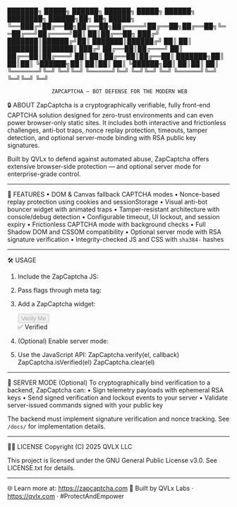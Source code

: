 ███████╗ █████╗ ██████╗  ██████╗ █████╗ ██████╗ ████████╗ ██████╗██╗  ██╗ █████╗ 
╚══███╔╝██╔══██╗██╔══██╗██╔════╝██╔══██╗██╔══██╗╚══██╔══╝██╔════╝██║  ██║██╔══██╗
  ███╔╝ ███████║██████╔╝██║     ███████║██████╔╝   ██║   ██║     ███████║███████║
 ███╔╝  ██╔══██║██╔═══╝ ██║     ██╔══██║██╔═══╝    ██║   ██║     ██╔══██║██╔══██║
███████╗██║  ██║██║     ╚██████╗██║  ██║██║        ██║   ╚██████╗██║  ██║██║  ██║
╚══════╝╚═╝  ╚═╝╚═╝      ╚═════╝╚═╝  ╚═╝╚═╝        ╚═╝    ╚═════╝╚═╝  ╚═╝╚═╝  ╚═╝

                  ZAPCAPTCHA – BOT DEFENSE FOR THE MODERN WEB

🔒 ABOUT
ZapCaptcha is a cryptographically verifiable, fully front-end CAPTCHA solution 
designed for zero-trust environments and can even power browser-only static sites.
It includes both interactive and frictionless challenges, anti-bot traps, nonce replay
protection, timeouts, tamper detection, and optional server-mode binding with RSA 
public key signatures.

Built by QVLx  to defend against automated abuse, ZapCaptcha offers extensive 
browser-side protection — and optional server mode for enterprise-grade control.

--------------------------------------------------------------------------------

🚀 FEATURES
• DOM & Canvas fallback CAPTCHA modes
• Nonce-based replay protection using cookies and sessionStorage
• Visual anti-bot bouncer widget with animated traps
• Tamper-resistant architecture with console/debug detection
• Configurable timeout, UI lockout, and session expiry
• Frictionless CAPTCHA mode with background checks
• Full Shadow DOM and CSSOM compatibility
• Optional server mode with RSA signature verification
• Integrity-checked JS and CSS with `sha384-` hashes

--------------------------------------------------------------------------------

🛠️ USAGE
1. Include the ZapCaptcha JS:
   <script type="module" src="https://zapcaptcha.com/zapcaptcha.js"></script>

2. Pass flags through meta tag:
   <meta name="zap-flags" content="allsec = true, lockoutsEnabled = false, vpnCheck = false">

3. Add a ZapCaptcha widget:
   <div class="zcaptcha-box" data-zcap-timeout="30">
     <button class="zapcaptcha-button" disabled>Verify Me</button>
     <div class="verified-label">✅ Verified</div>
   </div>

4. (Optional) Enable server mode:
   <meta name="zap-server-pubkey" content="-----BEGIN PUBLIC KEY-----...">

5. Use the JavaScript API:
   ZapCaptcha.verify(el, callback)
   ZapCaptcha.isVerified(el)
   ZapCaptcha.clear(el)

--------------------------------------------------------------------------------

🔐 SERVER MODE (Optional)
To cryptographically bind verification to a backend, ZapCaptcha can:
• Sign telemetry payloads with ephemeral RSA keys
• Send signed verification and lockout events to your server
• Validate server-issued commands signed with your public key

The backend must implement signature verification and nonce tracking. See `/docs/`
for implementation details.

--------------------------------------------------------------------------------

👨‍💻 LICENSE
Copyright (C) 2025 QVLX LLC

This project is licensed under the GNU General Public License v3.0.
See LICENSE.txt for details.

--------------------------------------------------------------------------------

🌐 Learn more at: https://zapcaptcha.com
🔬 Built by QVLx Labs · https://qvlx.com · #ProtectAndEmpower
